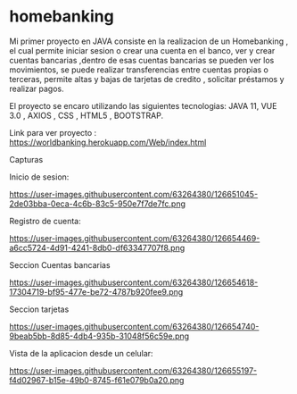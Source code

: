 # homebanking 

Mi primer proyecto en JAVA consiste en la realizacion de un Homebanking , el cual permite iniciar sesion o crear una cuenta en el banco, ver y crear cuentas bancarias ,dentro de esas cuentas bancarias se pueden ver los movimientos, se puede realizar transferencias entre cuentas propias o terceras, permite altas y bajas de tarjetas de credito , solicitar préstamos y realizar pagos.

El proyecto se encaro utilizando las siguientes tecnologias: JAVA 11, VUE 3.0 , AXIOS , CSS , HTML5 , BOOTSTRAP.

Link para ver proyecto : https://worldbanking.herokuapp.com/Web/index.html

Capturas

Inicio de sesion:

https://user-images.githubusercontent.com/63264380/126651045-2de03bba-0eca-4c6b-83c5-950e7f7de7fc.png

Registro de cuenta:

https://user-images.githubusercontent.com/63264380/126654469-a6cc5724-4d91-4241-8db0-df63347707f8.png

Seccion Cuentas bancarias

https://user-images.githubusercontent.com/63264380/126654618-17304719-bf95-477e-be72-4787b920fee9.png

Seccion tarjetas

https://user-images.githubusercontent.com/63264380/126654740-9beab5bb-8d85-4db4-935b-31048f56c59e.png

Vista de la aplicacion desde un celular:

https://user-images.githubusercontent.com/63264380/126655197-f4d02967-b15e-49b0-8745-f61e079b0a20.png

